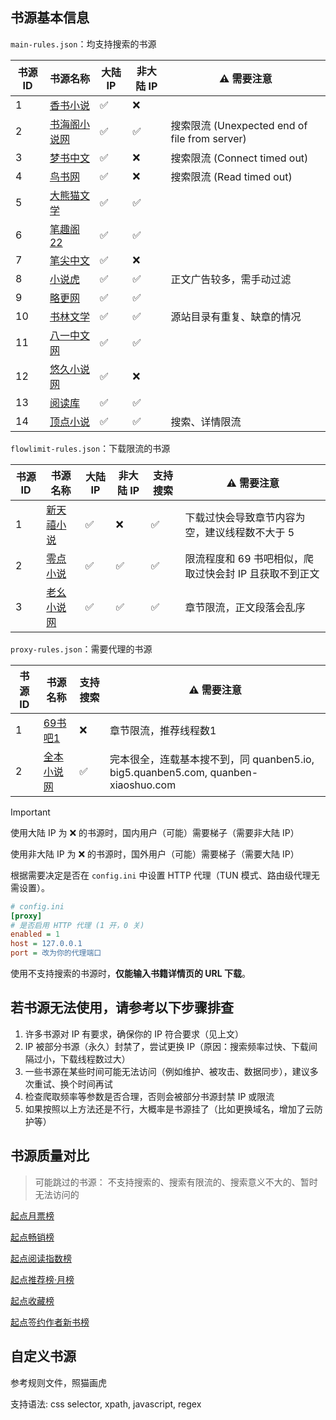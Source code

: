 ## 书源基本信息

`main-rules.json`：均支持搜索的书源

| 书源 ID | 书源名称                                | 大陆 IP | 非大陆 IP | ⚠️ 需要注意                                   |
|-------|-------------------------------------|-------|--------|-------------------------------------------|
| 1     | [香书小说](http://www.xbiqugu.la/)      | ✅     | ❌      |                                           |
| 2     | [书海阁小说网](https://www.shuhaige.net/) | ✅     | ✅      | 搜索限流 (Unexpected end of file from server) |
| 3     | [梦书中文](http://www.mcxs.info/)       | ✅     | ❌      | 搜索限流 (Connect timed out)                  |
| 4     | [鸟书网](http://www.99xs.info/)        | ✅     | ❌      | 搜索限流 (Read timed out)                     |
| 5     | [大熊猫文学](https://www.dxmwx.org/)     | ✅     | ✅      |                                           |
| 6     | [笔趣阁22](https://www.22biqu.com/)    | ✅     | ✅      |                                           |
| 7     | [笔尖中文](http://www.xbiquzw.net/)     | ✅     | ❌      |                                           | |
| 8     | [小说虎](https://www.xshbook.com/)     | ✅     | ✅      | 正文广告较多，需手动过滤                              |
| 9     | [略更网](https://www.luegeng.com/)     | ✅     | ✅      |
| 10    | [书林文学](http://www.shu009.com/)      | ✅     | ✅      | 源站目录有重复、缺章的情况                             |
| 11    | [八一中文网](http://www.81zwwww.com/)    | ✅     | ✅      |                                           |
| 12    | [悠久小说网](http://www.ujxsw.org/)      | ✅     | ❌      |                                           |
| 13    | [阅读库](http://www.yeudusk.com/)      | ✅     | ✅      |                                           |
| 14    | [顶点小说](https://www.wxsy.net/)       | ✅     | ✅      | 搜索、详情限流                                   |

`flowlimit-rules.json`：下载限流的书源

| 书源 ID | 书源名称                                 | 大陆 IP | 非大陆 IP | 支持搜索 | ⚠️ 需要注意                         |
|-------|--------------------------------------|-------|--------|------|---------------------------------|
| 1     | [新天禧小说](https://www.tianxibook.com/) | ✅     | ❌      | ✅    | 下载过快会导致章节内容为空，建议线程数不大于 5        |
| 2     | [零点小说](https://www.0xs.net/)         | ✅     | ✅      | ✅    | 限流程度和 69 书吧相似，爬取过快会封 IP 且获取不到正文 |
| 3     | [老幺小说网](https://www.laoyaoxs.org/)   | ✅     | ✅      | ✅    | 章节限流，正文段落会乱序                    |

`proxy-rules.json`：需要代理的书源

| 书源 ID | 书源名称                              | 支持搜索 | ⚠️ 需要注意                                                             |
|-------|-----------------------------------|------|---------------------------------------------------------------------|
| 1     | [69书吧1](https://www.69shuba.com/) | ❌    | 章节限流，推荐线程数1                                                         |
| 2     | [全本小说网](https://quanben5.com/)    | ✅    | 完本很全，连载基本搜不到，同 quanben5.io, big5.quanben5.com, quanben-xiaoshuo.com |

> [!IMPORTANT]
> 使用大陆 IP 为 ❌ 的书源时，国内用户（可能）需要梯子（需要非大陆 IP）
>
> 使用非大陆 IP 为 ❌ 的书源时，国外用户（可能）需要梯子（需要大陆 IP）
>
> 根据需要决定是否在 `config.ini` 中设置 HTTP 代理（TUN 模式、路由级代理无需设置）。

```ini
# config.ini
[proxy]
# 是否启用 HTTP 代理 (1 开，0 关)
enabled = 1
host = 127.0.0.1
port = 改为你的代理端口
```

使用不支持搜索的书源时，**仅能输入书籍详情页的 URL 下载**。

## 若书源无法使用，请参考以下步骤排查

1. 许多书源对 IP 有要求，确保你的 IP 符合要求（见上文）
2. IP 被部分书源（永久）封禁了，尝试更换 IP（原因：搜索频率过快、下载间隔过小，下载线程数过大）
3. 一些书源在某些时间可能无法访问（例如维护、被攻击、数据同步），建议多次重试、换个时间再试
4. 检查爬取频率等参数是否合理，否则会被部分书源封禁 IP 或限流
5. 如果按照以上方法还是不行，大概率是书源挂了（比如更换域名，增加了云防护等）

## 书源质量对比

> 可能跳过的书源： 不支持搜索的、搜索有限流的、搜索意义不大的、暂时无法访问的

[起点月票榜](qidian_rank/1-起点月票榜.md)

[起点畅销榜](qidian_rank/2-起点畅销榜.md)

[起点阅读指数榜](qidian_rank/3-起点阅读指数榜.md)

[起点推荐榜·月榜](qidian_rank/4-起点推荐榜·月榜.md)

[起点收藏榜](qidian_rank/5-起点收藏榜.md)

[起点签约作者新书榜](qidian_rank/6-起点签约作者新书榜.md)

## 自定义书源

参考规则文件，照猫画虎

支持语法: css selector, xpath, javascript, regex
